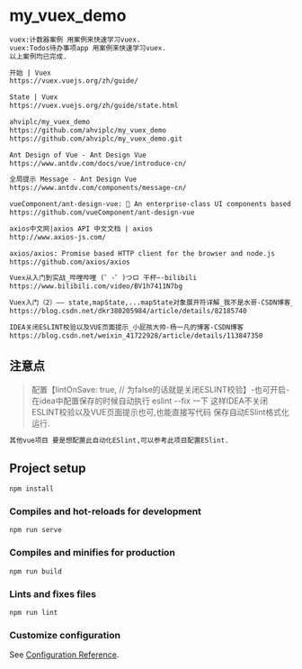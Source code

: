# my_vuex_demo

```markdown
vuex:计数器案例 用案例来快速学习vuex.
vuex:Todos待办事项app 用案例来快速学习vuex.
以上案例均已完成.

开始 | Vuex
https://vuex.vuejs.org/zh/guide/

State | Vuex
https://vuex.vuejs.org/zh/guide/state.html

ahviplc/my_vuex_demo
https://github.com/ahviplc/my_vuex_demo
https://github.com/ahviplc/my_vuex_demo.git

Ant Design of Vue - Ant Design Vue
https://www.antdv.com/docs/vue/introduce-cn/

全局提示 Message - Ant Design Vue
https://www.antdv.com/components/message-cn/

vueComponent/ant-design-vue: 🌈 An enterprise-class UI components based on Ant Design and Vue. 🐜
https://github.com/vueComponent/ant-design-vue

axios中文网|axios API 中文文档 | axios
http://www.axios-js.com/

axios/axios: Promise based HTTP client for the browser and node.js
https://github.com/axios/axios
```

```markdown
Vuex从入门到实战_哔哩哔哩 (゜-゜)つロ 干杯~-bilibili
https://www.bilibili.com/video/BV1h7411N7bg

Vuex入门（2）—— state,mapState,...mapState对象展开符详解_我不是水哥-CSDN博客_mapstate
https://blog.csdn.net/dkr380205984/article/details/82185740

IDEA关闭ESLINT校验以及VUE页面提示_小屁孩大帅-杨一凡的博客-CSDN博客
https://blog.csdn.net/weixin_41722928/article/details/113847350
```
## 注意点
> 配置【lintOnSave: true, // 为false的话就是关闭ESLINT校验】-也可开启-在idea中配置保存的时候自动执行 eslint  --fix 一下
> 这样IDEA不关闭ESLINT校验以及VUE页面提示也可,也能直接写代码 保存自动ESlint格式化 运行.

```markdown
其他vue项目 要是想配置此自动化ESlint,可以参考此项目配置ESlint.
```

## Project setup
```
npm install
```

### Compiles and hot-reloads for development
```
npm run serve
```

### Compiles and minifies for production
```
npm run build
```

### Lints and fixes files
```
npm run lint
```

### Customize configuration
See [Configuration Reference](https://cli.vuejs.org/config/).
